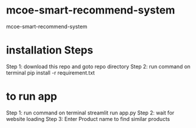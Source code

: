 # mcoe-smart-recommend-system
mcoe-smart-recommend-system

# installation Steps
Step 1: download this repo and goto repo directory
Step 2: run command on terminal
        pip install -r requirement.txt
# to run app
Step 1: run command on terminal
        streamlit run app.py
Step 2: wait for website loading
Step 3: Enter Product name to find similar products
